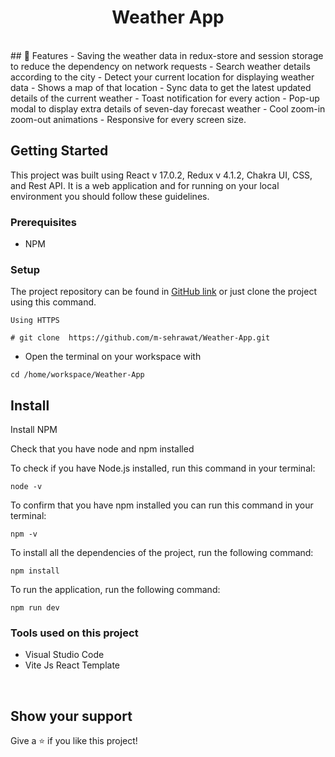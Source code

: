 <h1 align="center">Weather App</h1> 
<br/>
## 🚀 Features
- Saving the weather data in redux-store and session storage to reduce the dependency on network requests
- Search weather details according to the city
- Detect your current location for displaying weather data
- Shows a map of that location
- Sync data to get the latest updated details of the current weather
- Toast notification for every action
- Pop-up modal to display extra details of seven-day forecast weather
- Cool zoom-in zoom-out animations 
- Responsive for every screen size.
<br/>


## Getting Started

This project was built using React v 17.0.2, Redux v 4.1.2, Chakra UI, CSS, and Rest API. It is a web application and for running on your local environment you should follow these guidelines.


### Prerequisites

- NPM 

### Setup


The project repository can be found in [GitHub link](https://github.com/m-sehrawat/Weather-App) or just clone the project using this command. 


```
Using HTTPS

# git clone  https://github.com/m-sehrawat/Weather-App.git
```

+ Open the terminal on your workspace with

```
cd /home/workspace/Weather-App
```


## Install

Install NPM

Check that you have node and npm installed

To check if you have Node.js installed, run this command in your terminal:

```
node -v
```

To confirm that you have npm installed you can run this command in your terminal:

```
npm -v
```

To install all the dependencies of the project, run the following command:


```
npm install
```

To run the application, run the following command:

```
npm run dev
```

### Tools used on this project

- Visual Studio Code
- Vite Js React Template

<br/>


## Show your support

Give a ⭐️ if you like this project!
